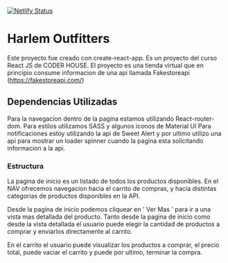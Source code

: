 [![Netlify Status](https://api.netlify.com/api/v1/badges/34e7e700-c41a-4371-94d8-2090692dc50e/deploy-status)](https://app.netlify.com/sites/thirsty-bhabha-a5c2fc/deploys)


# Harlem Outfitters

Este proyecto fue creado con create-react-app. Es un proyecto del curso React JS de CODER HOUSE. El proyecto es una tienda virtual que en principio consume informacion de una api llamada Fakestoreapi (https://fakestoreapi.com/)

## Dependencias Utilizadas

Para la navegacion dentro de la pagina estamos utilizando React-router-dom.
Para estilos utilizamos SASS y algunos iconos de Material UI 
Para notificaciones estoy utilizando la api de Sweet Alert y por ultimo utilizo una api para mostrar un loader spinner cuando la pagina esta solicitando informacion a la api.

### Estructura

La pagina de inicio es un listado de todos los productos disponibles. En el NAV ofrecemos navegacion hacia el carrito de compras, y hacia distintas categorias de productos disponibles en la API.

Desde la pagina de inicio podemos cliquear en ' Ver Mas ' para ir a una vista mas detallada del producto. Tanto desde la pagina de inicio como desde la vista detallada el usuario puede elegir la cantidad de productos a comprar y enviarlos directamente al carrito.

En el carrito el usuario puede visualizar los productos a comprar, el precio total, puede vaciar el carrito y puede por ultimo, terminar la compra.


